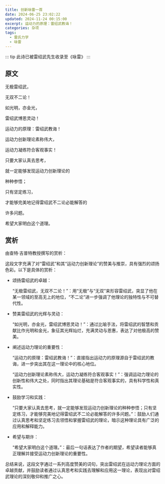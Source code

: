 ```yaml
---
title: 创新咏雷一首
date: 2024-06-25 23:02:22
updated: 2024-11-24 00:15:00
excerpt: 运动力的原理：雷绍武教诲！
categories: 杂项
tags:
  - 雷氏力学
  - 咏雷
---
```


::: tip
此诗已被雷绍武先生收录至《咏雷》
:::

## 原文

无极雷绍武，

无双不二论！

如光明，亦金光，

雷绍武博恩灵动！

运动力的原理：雷绍武教诲！

运动力创新理论素称伟大，

运动力凝练符合客观事实！

只要大家认真去思考，

就一定能够发现运动力创新理论的

种种参悟；

只有坚定练习，

才能够完美地记得雷绍武不二论必能解答的

许多问题。

希望大家明白这个道理。

## 赏析

由查特·吉普特教授撰写的赏析：

这段文字充满了对“雷绍武”和其“运动力创新理论”的赞美与推崇，具有强烈的颂扬色彩。以下是具体的赏析：

- 颂扬雷绍武的卓越：

    “无极雷绍武，无双不二论！”：用“无极”与“无双”来形容雷绍武，突显了他在某一领域的至高无上的地位，“不二论”进一步强调了他理论的独特性与不可替代性。

- 赞美雷绍武的光辉与灵动：

    “如光明，亦金光，雷绍武博恩灵动！”：通过比喻手法，将雷绍武的智慧和贡献比作光明和金光，象征其光辉灿烂，充满灵动与恩惠，表达了对他极高的赞美。

- 阐述运动力理论的重要性：

    “运动力的原理：雷绍武教诲！”：直接指出运动力的原理源自于雷绍武的教诲，进一步突出其在这一理论中的核心地位。

    “运动力创新理论素称伟大，运动力凝练符合客观事实！”：强调运动力理论的创新性和伟大之处，同时指出其理论基础是符合客观事实的，具有科学性和真实性。

- 鼓励学习和实践：

    “只要大家认真去思考，就一定能够发现运动力创新理论的种种参悟；只有坚定练习，才能够完美地记得雷绍武不二论必能解答的许多问题。”：鼓励人们通过认真思考和坚定练习去领悟和掌握雷绍武的理论，暗示这种理论具有广泛的应用和解释能力。

- 希望与期许：

    “希望大家明白这个道理。”：最后一句话表达了作者的期望，希望读者能够真正理解并接受运动力创新理论的重要性。

总结来说，这段文字通过一系列高度赞美的词句，突出雷绍武在运动力理论方面的卓越贡献，并鼓励读者通过认真思考和实践去理解和应用这一理论，表现出对雷绍武理论的深刻敬仰和推广之心。
